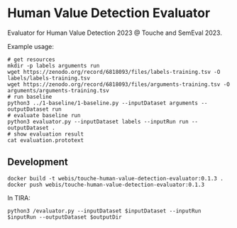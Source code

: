 Human Value Detection Evaluator
===============================
Evaluator for Human Value Detection 2023 @ Touche and SemEval 2023.

Example usage:
```
# get resources
mkdir -p labels arguments run
wget https://zenodo.org/record/6818093/files/labels-training.tsv -O labels/labels-training.tsv
wget https://zenodo.org/record/6818093/files/arguments-training.tsv -O arguments/arguments-training.tsv
# run baseline
python3 ../1-baseline/1-baseline.py --inputDataset arguments --outputDataset run
# evaluate baseline run
python3 evaluator.py --inputDataset labels --inputRun run --outputDataset .
# show evaluation result
cat evaluation.prototext
```


Development
-----------
```
docker build -t webis/touche-human-value-detection-evaluator:0.1.3 .
docker push webis/touche-human-value-detection-evaluator:0.1.3
```

In TIRA:
```
python3 /evaluator.py --inputDataset $inputDataset --inputRun $inputRun --outputDataset $outputDir
```

